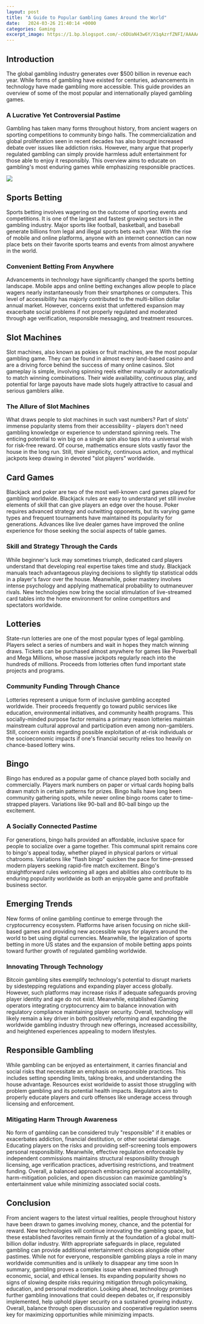 ```yaml
---
layout: post
title: "A Guide to Popular Gambling Games Around the World"
date:   2024-03-26 21:40:14 +0000
categories: Gaming
excerpt_image: https://1.bp.blogspot.com/-c6DUaN43w6Y/X1qAzrfZNFI/AAAAAAAADZg/fXJviKYwwLMYejrnXtgkKANgkg1EmJMLQCLcBGAsYHQ/s640/blog.jpg
---
```


## Introduction
The global gambling industry generates over $500 billion in revenue each year. While forms of gambling have existed for centuries, advancements in technology have made gambling more accessible. This guide provides an overview of some of the most popular and internationally played gambling games.
### A Lucrative Yet Controversial Pastime  
Gambling has taken many forms throughout history, from ancient wagers on sporting competitions to community bingo halls. The commercialization and global proliferation seen in recent decades has also brought increased debate over issues like addiction risks. However, many argue that properly regulated gambling can simply provide harmless adult entertainment for those able to enjoy it responsibly. This overview aims to educate on gambling's most enduring games while emphasizing responsible practices.

![](https://1.bp.blogspot.com/-c6DUaN43w6Y/X1qAzrfZNFI/AAAAAAAADZg/fXJviKYwwLMYejrnXtgkKANgkg1EmJMLQCLcBGAsYHQ/s640/blog.jpg)
## Sports Betting
Sports betting involves wagering on the outcome of sporting events and competitions. It is one of the largest and fastest growing sectors in the gambling industry. Major sports like football, basketball, and baseball generate billions from legal and illegal sports bets each year. With the rise of mobile and online platforms, anyone with an internet connection can now place bets on their favorite sports teams and events from almost anywhere in the world.
### Convenient Betting From Anywhere
Advancements in technology have significantly changed the sports betting landscape. Mobile apps and online betting exchanges allow people to place wagers nearly instantaneously from their smartphones or computers. This level of accessibility has majorly contributed to the multi-billion dollar annual market. However, concerns exist that unfettered expansion may exacerbate social problems if not properly regulated and moderated through age verification, responsible messaging, and treatment resources.
## Slot Machines
Slot machines, also known as pokies or fruit machines, are the most popular gambling game. They can be found in almost every land-based casino and are a driving force behind the success of many online casinos. Slot gameplay is simple, involving spinning reels either manually or automatically to match winning combinations. Their wide availability, continuous play, and potential for large payouts have made slots hugely attractive to casual and serious gamblers alike. 
### The Allure of Slot Machines
What draws people to slot machines in such vast numbers? Part of slots' immense popularity stems from their accessibility - players don't need gambling knowledge or experience to understand spinning reels. The enticing potential to win big on a single spin also taps into a universal wish for risk-free reward. Of course, mathematics ensure slots vastly favor the house in the long run. Still, their simplicity, continuous action, and mythical jackpots keep drawing in devoted "slot players" worldwide.
## Card Games
Blackjack and poker are two of the most well-known card games played for gambling worldwide. Blackjack rules are easy to understand yet still involve elements of skill that can give players an edge over the house. Poker requires advanced strategy and outwitting opponents, but its varying game types and frequent tournaments have maintained its popularity for generations. Advances like live dealer games have improved the online experience for those seeking the social aspects of table games.
### Skill and Strategy Through the Cards  
While beginner's luck may sometimes triumph, dedicated card players understand that developing real expertise takes time and study. Blackjack manuals teach advantageous playing decisions to slightly tip statistical odds in a player's favor over the house. Meanwhile, poker mastery involves intense psychology and applying mathematical probability to outmaneuver rivals. New technologies now bring the social stimulation of live-streamed card tables into the home environment for online competitors and spectators worldwide. 
## Lotteries
State-run lotteries are one of the most popular types of legal gambling. Players select a series of numbers and wait in hopes they match winning draws. Tickets can be purchased almost anywhere for games like Powerball and Mega Millions, whose massive jackpots regularly reach into the hundreds of millions. Proceeds from lotteries often fund important state projects and programs.
### Community Funding Through Chance
Lotteries represent a unique form of inclusive gambling accepted worldwide. Their proceeds frequently go toward public services like education, environmental initiatives, and community health programs. This socially-minded purpose factor remains a primary reason lotteries maintain mainstream cultural approval and participation even among non-gamblers. Still, concern exists regarding possible exploitation of at-risk individuals or the socioeconomic impacts if one's financial security relies too heavily on chance-based lottery wins. 
## Bingo  
Bingo has endured as a popular game of chance played both socially and commercially. Players mark numbers on paper or virtual cards hoping balls drawn match in certain patterns for prizes. Bingo halls have long been community gathering spots, while newer online bingo rooms cater to time-strapped players. Variations like 90-ball and 80-ball bingo up the excitement.
### A Socially Connected Pastime
For generations, bingo halls provided an affordable, inclusive space for people to socialize over a game together. This communal spirit remains core to bingo's appeal today, whether played in physical parlors or virtual chatrooms. Variations like "flash bingo" quicken the pace for time-pressed modern players seeking rapid-fire match excitement. Bingo's straightforward rules welcoming all ages and abilities also contribute to its enduring popularity worldwide as both an enjoyable game and profitable business sector.
## Emerging Trends 
New forms of online gambling continue to emerge through the cryptocurrency ecosystem. Platforms have arisen focusing on niche skill-based games and providing new accessible ways for players around the world to bet using digital currencies. Meanwhile, the legalization of sports betting in more US states and the expansion of mobile betting apps points toward further growth of regulated gambling worldwide.
### Innovating Through Technology  
Bitcoin gambling sites exemplify technology's potential to disrupt markets by sidestepping regulations and expanding player access globally. However, such platforms may increase risks if adequate safeguards proving player identity and age do not exist. Meanwhile, established iGaming operators integrating cryptocurrency aim to balance innovation with regulatory compliance maintaining player security. Overall, technology will likely remain a key driver in both positively reforming and expanding the worldwide gambling industry through new offerings, increased accessibility, and heightened experiences appealing to modern lifestyles.
## Responsible Gambling
While gambling can be enjoyed as entertainment, it carries financial and social risks that necessitate an emphasis on responsible practices. This includes setting spending limits, taking breaks, and understanding the house advantage. Resources exist worldwide to assist those struggling with problem gambling and its potential health impacts. Regulators aim to properly educate players and curb offenses like underage access through licensing and enforcement.
### Mitigating Harm Through Awareness  
No form of gambling can be considered truly "responsible" if it enables or exacerbates addiction, financial destitution, or other societal damage. Educating players on the risks and providing self-screening tools empowers personal responsibility. Meanwhile, effective regulation enforceable by independent commissions maintains structural responsibility through licensing, age verification practices, advertising restrictions, and treatment funding. Overall, a balanced approach embracing personal accountability, harm-mitigation policies, and open discussion can maximize gambling's entertainment value while minimizing associated social costs.
## Conclusion
From ancient wagers to the latest virtual realities, people throughout history have been drawn to games involving money, chance, and the potential for reward. New technologies will continue innovating the gambling space, but these established favorites remain firmly at the foundation of a global multi-billion dollar industry. With appropriate safeguards in place, regulated gambling can provide additional entertainment choices alongside other pastimes. While not for everyone, responsible gambling plays a role in many worldwide communities and is unlikely to disappear any time soon
In summary, gambling proves a complex issue when examined through economic, social, and ethical lenses. Its expanding popularity shows no signs of slowing despite risks requiring mitigation through policymaking, education, and personal moderation. Looking ahead, technology promises further gambling innovations that could deepen debates or, if responsibly implemented, help uphold player security on a sustained growing industry. Overall, balance through open discussion and cooperative regulation seems key for maximizing opportunities while minimizing impacts.
